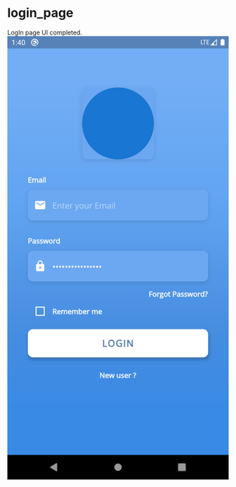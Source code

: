 # login_page
LogIn page UI completed.
![image](https://github.com/CardSystem/NcasCardSystem/blob/main/Images/loginPage.png)